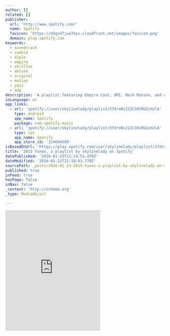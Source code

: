 ```yaml
---
author: []
related: []
publisher:
  url: 'http://www.spotify.com/'
  name: Spotify
  favicon: 'https://d4gv47jue7myv.cloudfront.net/images/favicon.png'
  domain: play.spotify.com
keywords:
  - soundtrack
  - cookie
  - diplo
  - empire
  - skrillex
  - deluxe
  - original
  - motion
  - yazz
  - odg
description: 'A playlist featuring Empire Cast, OMI, Mark Ronson, and others'
inLanguage: en
app_links:
  - url: 'spotify://user/skylinelady/playlist/37droNi222C30CRU2cHzlA'
    type: android
    app_name: Spotify
    package: com.spotify.music
  - url: 'spotify://user/skylinelady/playlist/37droNi222C30CRU2cHzlA'
    type: ios
    app_name: Spotify
    app_store_id: '324684580'
isBasedOnUrl: 'https://play.spotify.com/user/skylinelady/playlist/37droNi222C30CRU2cHzlA?play=true&utm_source=open.spotify.com&utm_medium=open'
title: '2015 Tunes, a playlist by skylinelady on Spotify'
datePublished: '2016-01-23T11:14:51.470Z'
dateModified: '2016-01-22T21:19:43.770Z'
sourcePath: _posts/2016-01-23-2015-tunes-a-playlist-by-skylinelady-on-spotify.md
published: true
inFeed: true
hasPage: false
inNav: false
_context: 'http://schema.org'
_type: MediaObject

---
```

<iframe src="https://cdn.embedly.com/widgets/media.html?src=https%3A%2F%2Fembed.spotify.com%2F%3Furi%3Dspotify%3Auser%3Askylinelady%3Aplaylist%3A37droNi222C30CRU2cHzlA&amp;url=https%3A%2F%2Fopen.spotify.com%2Fuser%2Fskylinelady%2Fplaylist%2F37droNi222C30CRU2cHzlA&amp;image=http%3A%2F%2Fmosaic.scdn.co%2F640%2F960999aa71b7dbde14b74f106824377547b6dabab4de69e07371edfb58ad63c1eba9be41245a76833b5c6e9547bead2f50bab62c1100c8c4425e1b81809e5bf1f7fc4367a494c09ad69eef81a98318cb&amp;key=b7d04c9b404c499eba89ee7072e1c4f7&amp;type=text%2Fhtml&amp;schema=spotify" width="300" height="380" scrolling="no" frameborder="0" allowfullscreen="allowfullscreen" style=""></iframe>